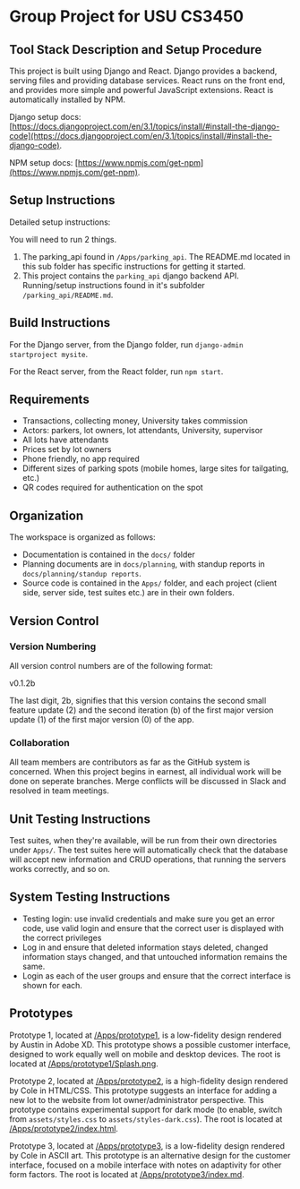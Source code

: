 # Group Project for USU CS3450

## Tool Stack Description and Setup Procedure

This project is built using Django and React. Django provides a backend, serving
files and providing database services. React runs on the front end, and provides
more simple and powerful JavaScript extensions. React is automatically installed
by NPM.

Django setup docs:
[https://docs.djangoproject.com/en/3.1/topics/install/#install-the-django-code](https://docs.djangoproject.com/en/3.1/topics/install/#install-the-django-code).

NPM setup docs:
 [https://www.npmjs.com/get-npm](https://www.npmjs.com/get-npm).

## Setup Instructions

Detailed setup instructions:

You will need to run 2 things.

1. The parking_api found in ```/Apps/parking_api```. The README.md located in 
   this sub folder has specific instructions for getting it started.
2. This project contains the `parking_api` django backend API. Running/setup
   instructions found in it's subfolder ```/parking_api/README.md```. 

## Build Instructions

For the Django server, from the Django folder, run ```django-admin startproject
mysite```.

For the React server, from the React folder, run ```npm start```.

## Requirements

 - Transactions, collecting money, University takes commission
 - Actors: parkers, lot owners, lot attendants, University, supervisor
 - All lots have attendants
 - Prices set by lot owners
 - Phone friendly, no app required
 - Different sizes of parking spots (mobile homes, large sites for tailgating, etc.)
 - QR codes required for authentication on the spot

## Organization

The workspace is organized as follows:

 - Documentation is contained in the ```docs/``` folder
 - Planning documents are in ```docs/planning```, with standup reports
   in ```docs/planning/standup reports```.
 - Source code is contained in the ```Apps/``` folder, and each project (client
   side, server side, test suites etc.) are in their own folders.

## Version Control

### Version Numbering

All version control numbers are of the following format:

v0.1.2b

The last digit, 2b, signifies that this version contains the second small
feature update (2) and the second iteration (b) of the first major version
update (1) of the first major version (0) of the app.

### Collaboration

All team members are contributors as far as the GitHub system is concerned. When
this project begins in earnest, all individual work will be done on seperate
branches. Merge conflicts will be discussed in Slack and resolved in team
meetings.

## Unit Testing Instructions

Test suites, when they're available, will be run from their own directories
under ```Apps/```. The test suites here will automatically check that the database
will accept new information and CRUD operations, that running the servers works
correctly, and so on.

## System Testing Instructions

 - Testing login: use invalid credentials and make sure you get an error code,
   use valid login and ensure that the correct user is displayed with the correct
   privileges
 - Log in and ensure that deleted information stays deleted, changed information
   stays changed, and that untouched information remains the same.
 - Login as each of the user groups and ensure that the correct interface is shown
   for each.

## Prototypes

Prototype 1, located at [/Apps/prototype1](https://github.com/colewebb/group-8/tree/master/Apps/prototype1),
is a low-fidelity design rendered by Austin in Adobe XD. This prototype shows a
possible customer interface, designed to work equally well on mobile and desktop
devices. The root is located at
[/Apps/prototype1/Splash.png](https://github.com/colewebb/group-8/tree/master/Apps/prototype1/Splash.png).

Prototype 2, located at [/Apps/prototype2](https://github.com/colewebb/group-8/tree/master/Apps/prototype2),
is a high-fidelity design rendered by Cole in HTML/CSS. This prototype suggests
an interface for adding a new lot to the website from lot owner/administrator
perspective. This prototype contains experimental support for dark mode (to
enable, switch from ```assets/styles.css``` to ```assets/styles-dark.css```).
The root is located at
[/Apps/prototype2/index.html](https://github.com/colewebb/group-8/tree/master/Apps/prototype2/index.html).

Prototype 3, located at [/Apps/prototype3](https://github.com/colewebb/group-8/tree/master/Apps/prototype3),
is a low-fidelity design rendered by Cole in ASCII art. This prototype is an
alternative design for the customer interface, focused on a mobile interface
with notes on adaptivity for other form factors. The root is located at
[/Apps/prototype3/index.md](https://github.com/colewebb/group-8/tree/master/Apps/prototype3/index.md).
